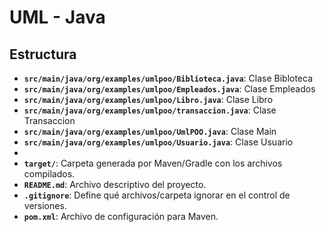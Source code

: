 # UML - Java 


## Estructura
- **`src/main/java/org/examples/umlpoo/Biblioteca.java`**: Clase Bibloteca
- **`src/main/java/org/examples/umlpoo/Empleados.java`**: Clase Empleados
- **`src/main/java/org/examples/umlpoo/Libro.java`**: Clase Libro
- **`src/main/java/org/examples/umlpoo/transaccion.java`**: Clase Transaccion
- **`src/main/java/org/examples/umlpoo/UmlPOO.java`**: Clase Main
- **`src/main/java/org/examples/umlpoo/Usuario.java`**: Clase Usuario
- 
- **`target/`**: Carpeta generada por Maven/Gradle con los archivos compilados.
- **`README.md`**: Archivo descriptivo del proyecto.
- **`.gitignore`**: Define qué archivos/carpeta ignorar en el control de versiones.
- **`pom.xml`**: Archivo de configuración para Maven.

